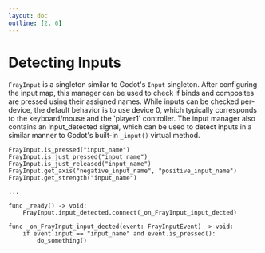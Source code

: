 ```yaml
---
layout: doc
outline: [2, 6]
---
```


# Detecting Inputs

`FrayInput` is a singleton similar to Godot's `Input` singleton. After configuring the input map, this manager can be used to check if binds and composites are pressed using their assigned names. While inputs can be checked per-device, the default behavior is to use device 0, which typically corresponds to the keyboard/mouse and the 'player1' controller. The input manager also contains an input_detected signal, which can be used to detect inputs in a similar manner to Godot's built-in `_input()` virtual method.

```gdscript
FrayInput.is_pressed("input_name")
FrayInput.is_just_pressed("input_name")
FrayInput.is_just_released("input_name")
FrayInput.get_axis("negative_input_name", "positive_input_name")
FrayInput.get_strength("input_name")

...

func _ready() -> void:
    FrayInput.input_detected.connect(_on_FrayInput_input_dected)

func _on_FrayInput_input_dected(event: FrayInputEvent) -> void:
	if event.input == "input_name" and event.is_pressed():
		do_something()

```
